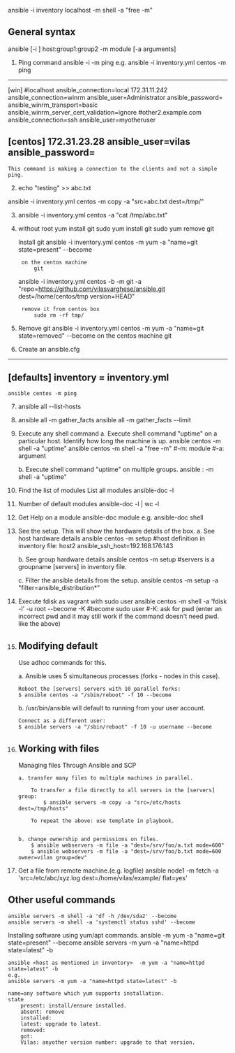ansible -i inventory localhost -m shell -a "free -m"

General syntax
--------------
ansible [-i <inventory>] host:group1:group2 -m module [-a arguments]

1. Ping command
	ansible -i <inventory file location> <group> -m ping
	e.g. 
		ansible -i inventory.yml centos -m ping
------------------------------------------------------------------------------------------------
[win]
#localhost              ansible_connection=local
172.31.11.242           ansible_connection=winrm       ansible_user=Administrator               ansible_password=<my pwd> ansible_winrm_transport=basic ansible_winrm_server_cert_validation=ignore
#other2.example.com     ansible_connection=ssh        ansible_user=myotheruser

[centos]
172.31.23.28            ansible_user=vilas              ansible_password=<my pwd>
--------------------------------------------------------------------------------------------------------------------------------
	This command is making a connection to the clients and not a simple ping.


2. echo "testing" >> abc.txt

ansible -i inventory.yml centos -m copy -a "src=abc.txt dest=/tmp/"


3. ansible -i inventory.yml centos -a "cat /tmp/abc.txt" 

4. without root
		yum install git
		sudo yum install git
		sudo yum remove git

	Install git
	ansible -i inventory.yml centos -m yum -a "name=git state=present" --become
	
		on the centos machine
			git 
	
	 ansible -i inventory.yml centos -b -m git -a "repo=https://github.com/vilasvarghese/ansible.git dest=/home/centos/tmp version=HEAD"
	
		remove it from centos box
			sudo rm -rf tmp/
	
5. Remove git
	ansible -i inventory.yml centos -m yum -a "name=git state=removed" --become
		on the centos machine
			git 

6. Create an ansible.cfg
----------------------------------------------
[defaults]
inventory = inventory.yml
----------------------------------------------
	
	
	ansible centos -m ping
	
	
7. 	ansible all --list-hosts

8. ansible all -m gather_facts
	ansible all -m gather_facts --limit <ip>

9. Execute any shell command 
	a. Execute shell command "uptime" on a particular host.
		Identify how long the machine is up.
	ansible centos -m shell -a "uptime"
	ansible centos -m shell -a "free -m"
	#-m: module
	#-a: argument

	b. Execute shell command "uptime" on multiple groups.
	ansible <group1>:<group2> -m shell -a "uptime"


10. Find the list of modules
	List all modules
		ansible-doc -l

11. Number of default modules
	ansible-doc -l | wc -l
	
12. Get Help on a module
	ansible-doc module
	e.g. ansible-doc shell
	
13. See the setup. This will show the hardware details of the box.
	a. See host hardware details 
		ansible centos -m setup
		#host definition in inventory file: host2 ansible_ssh_host=192.168.176.143
	
	b. See group hardware details
		ansible centos -m setup
		#servers is a groupname [servers] in inventory file.
		
	c. Filter the ansible details from the setup.
		ansible centos -m setup -a "filter=ansible_distribution*"
		
7. 	Execute fdisk as vagrant with sudo user
	ansible centos -m shell -a 'fdisk -l' -u root --become -K
	#become sudo user
	#-K: ask for pwd
		(enter an incorrect pwd and it may still work if the command doesn't need pwd. like the above)

8. 	Modifying default 
	-----------------
	Use adhoc commands for this.
		
	a.	Ansible uses 5 simultaneous processes (forks - nodes in this case). 
	
		Reboot the [servers] servers with 10 parallel forks:
		$ ansible centos -a "/sbin/reboot" -f 10 --become 

	b. /usr/bin/ansible will default to running from your user account. 
	
		Connect as a different user:
		$ ansible servers -a "/sbin/reboot" -f 10 -u username --become 


9. 	Working with files
	------------------
	Managing files
	Through Ansible and SCP 
		
		a. transfer many files to multiple machines in parallel. 
		
			To transfer a file directly to all servers in the [servers] group:
				$ ansible servers -m copy -a "src=/etc/hosts dest=/tmp/hosts"

			To repeat the above: use template in playbook.

		
		b. change ownership and permissions on files. 
			$ ansible webservers -m file -a "dest=/srv/foo/a.txt mode=600"
			$ ansible webservers -m file -a "dest=/srv/foo/b.txt mode=600 owner=vilas group=dev"

10. Get a file from remote machine.(e.g. logfile)
	ansible node1 -m fetch -a 'src=/etc/abc/xyz.log dest=/home/vilas/example/ flat=yes'




Other useful commands
---------------------
	ansible servers -m shell -a 'df -h /dev/sda2' --become
	ansible servers -m shell -a 'systemctl status sshd' --become


Installing software using yum/apt commands.
	ansible <group> -m yum -a "name=git state=present" --become
	ansible servers -m yum -a "name=httpd state=latest" -b
	
	ansible <host as mentioned in inventory>  -m yum -a "name=httpd state=latest" -b
	e.g.
	ansible servers -m yum -a "name=httpd state=latest" -b
	
	name=any software which yum supports installation.
	state
		present: install/ensure installed.
		absent: remove
		installed: 
		latest: upgrade to latest.
		removed: 
		got: 
		Vilas: anyother version number: upgrade to that version.
